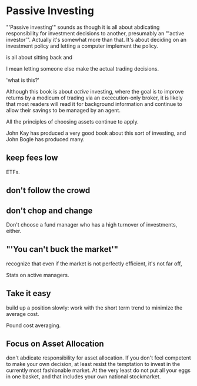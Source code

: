 # Passive Investing

"'Passive investing'" sounds as though it is all about abdicating responsibility for investment decisions to another, presumably an "'active investor'".
Actually it's somewhat more than that.
It's about deciding on an investment policy and letting a computer implement the policy.



is all about sitting back and

I mean letting someone else make the actual trading decisions.

'what is this?'

Although this book is about _active_ investing, where the goal is to improve returns by a modicum of trading via an excecution-only broker, it is likely that most readers will read it for background information and continue to allow their savings to be managed by an agent.



All the principles of choosing assets continue to apply.

John Kay has produced a very good book about this sort of investing, and John Bogle has produced many.

## keep fees low

ETFs.

## don't follow the crowd

## don't chop and change

Don't choose a fund manager who has a high turnover of investments, either.

## "'You can't buck the market'"

recognize that even if the market is not perfectly efficient, it's not far off,

Stats on active managers.



## Take it easy
build up a position slowly: work with the short term trend to minimize the average cost.

Pound cost averaging.

## Focus on Asset Allocation

don't abdicate responsibility for asset allocation.
If you don't feel competent to make your own decision, at least resist the temptation to invest in the currently most fashionable market. At the very least do not put all your eggs in one basket, and that includes your own national stockmarket.
